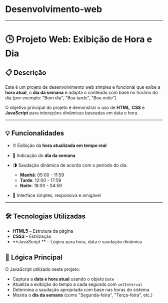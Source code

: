 # Desenvolvimento-web

---

# 🕒 Projeto Web: Exibição de Hora e Dia

## 📋 Descrição

Este é um projeto de desenvolvimento web simples e funcional que exibe a **hora atual**, o **dia da semana** e adapta o conteúdo com base no horário do dia (por exemplo: "Bom dia", "Boa tarde", "Boa noite").

O objetivo principal do projeto é demonstrar o uso de **HTML**, **CSS** e **JavaScript** para interações dinâmicas baseadas em data e hora.

---

## 💡 Funcionalidades

* ⏰ Exibição da **hora atualizada em tempo real**
* 📅 Indicação do **dia da semana**
* 🌗 Saudação dinâmica de acordo com o período do dia:

  * **Manhã**: 05:00 - 11:59
  * **Tarde**: 12:00 - 17:59
  * **Noite**: 18:00 - 04:59
* 🎨 Interface simples, responsiva e amigável

---

## 🛠️ Tecnologias Utilizadas

* **HTML5** – Estrutura da página
* **CSS3** – Estilização
* **JavaScript ** – Lógica para hora, data e saudação dinâmica



## 🧠 Lógica Principal

O JavaScript utilizado neste projeto:

* Captura a **data e hora atual** usando o objeto `Date`
* Atualiza a exibição do tempo a cada segundo com `setInterval`
* Determina a saudação apropriada com base nas horas do sistema
* Mostra o **dia da semana** (como "Segunda-feira", "Terça-feira", etc.)

